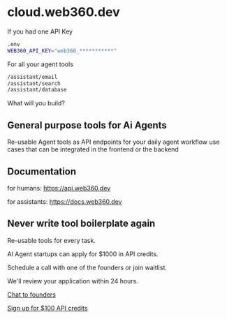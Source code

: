 # cloud.web360.dev

If you had one API Key
```bash
.env
WEB360_API_KEY="web360_***********"
```

For all your agent tools
```bash
/assistant/email
/assistant/search
/assistant/database
```

What will you build?


## General purpose tools for Ai Agents
Re-usable Agent tools as API endpoints
for your daily agent workflow use cases
that can be integrated in the frontend or the backend


## Documentation

for humans: https://api.web360.dev

for assistants: https://docs.web360.dev


## Never write tool boilerplate again

Re-usable tools for every task.

AI Agent startups can apply for $1000 in API credits.

Schedule a call with one of the founders or join waitlist.

We'll review your application within 24 hours.

[Chat to founders](https://cal.com/lukas-korganas-ucnwus)

[Sign up for $100 API credits](https://form.typeform.com/to/my2jUsNq)
